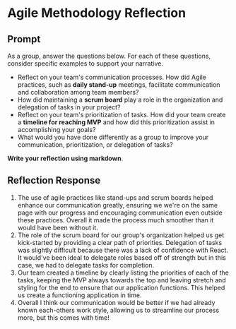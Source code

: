 # Agile Methodology Reflection

## Prompt 
As a group, answer the questions below. For each of these questions, consider specific examples to support your narrative.

* Reflect on your team's communication processes. How did Agile practices, such as **daily stand-up** meetings, facilitate communication and collaboration among team members?
* How did maintaining a **scrum board** play a role in the organization and delegation of tasks in your project?
* Reflect on your team's prioritization of tasks. How did your team create a **timeline for reaching MVP** and how did this prioritization assist in accomplishing your goals?
* What would you have done differently as a group to improve your communication, prioritization, or delegation of tasks?

**Write your reflection using markdown**.

## Reflection Response
1. The use of agile practices like stand-ups and scrum boards helped enhance our communication greatly, ensuring we we're on the same page with our progress and encouraging communication even outside these practices. Overall it made the process much smoother than it would have been without it. 
2. The role of the scrum board for our group's organization helped us get kick-started by providing a clear path of priorities. Delegation of tasks was slightly difficult because there was a lack of confidence with React. It would've been ideal to delegate roles based off of strength but in this case, we had to delegate tasks for completion.
3. Our team created a timeline by clearly listing the priorities of each of the tasks, keeping the MVP always towards the top and leaving stretch and styling for the end to ensure that our application functions. This helped us create a functioning application in time.
4. Overall I think our communication would be better if we had already known each-others work style, allowing us to streamline our process more, but this comes with time!
